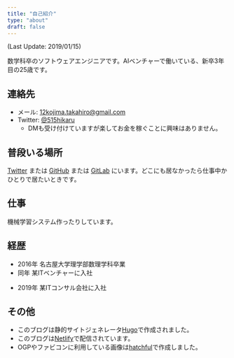 ```yaml
---
title: "自己紹介"
type: "about"
draft: false
---
```


(Last Update: 2019/01/15)

数学科卒のソフトウェアエンジニアです。AIベンチャーで働いている、新卒3年目の25歳です。

## 連絡先

- メール: 12kojima.takahiro@gmail.com
- Twitter: [@515hikaru](https://twitter.com/515hikaru)
    - DMも受け付けていますが楽してお金を稼ぐことに興味はありません。

## 普段いる場所

[Twitter](https://twitter.com/515hikaru) または [GitHub](https://github.com/515hikaru) または [GitLab](https://gitlab.com/515hikaru) にいます。どこにも居なかったら仕事中かひとりで居たいときです。

## 仕事

機械学習システム作ったりしています。

## 経歴

- 2016年 名古屋大学理学部数理学科卒業
- 同年 某ITベンチャーに入社
* 2019年 某ITコンサル会社に入社

## その他

- このブログは静的サイトジェネレータ[Hugo](https://gohugo.io)で作成されました。
- このブログは[Netlify](https://www.netlify.com/)で配信されています。
- OGPやファビコンに利用している画像は[hatchful](https://hatchful.shopify.com/ja/)で作成しました。
